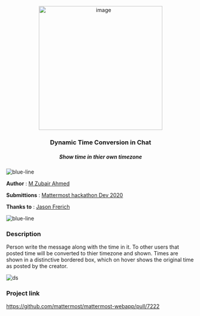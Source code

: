<p align="center">
  <img width="330" alt="image" src="https://user-images.githubusercontent.com/17708702/102199904-335e0080-3eea-11eb-81d5-d5a081b68db2.png">
  <h3 align="center">Dynamic Time Conversion in Chat</h3>
  <h5 align="center"><i>Show time in thier own timezone</i></h5>
</p>

![blue-line](https://i.imgur.com/cETzBqq.png)

**Author** : [M Zubair Ahmed](https://github.com/M-ZubairAhmed)

**Submittions** : [Mattermost hackathon Dev 2020](https://github.com/mattermost/mattermost-hackathon-dec2020)

**Thanks to** : [Jason Frerich](https://github.com/jfrerich)

![blue-line](https://i.imgur.com/cETzBqq.png)

### Description

Person write the message along with the time in it. To other users that posted time will be converted to thier timezone and shown. 
Times are shown in a distinctive bordered box, which on hover shows the original time as posted by the creator.

![ds](https://user-images.githubusercontent.com/17708702/102206468-aff4dd00-3ef2-11eb-8139-3366a8d7aaa2.gif)

### Project link
https://github.com/mattermost/mattermost-webapp/pull/7222
